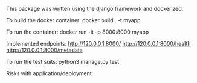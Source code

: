 This package was written using the django framework and dockerized.

To build the docker container:
docker build . -t myapp

To run the container:
docker run -it -p 8000:8000 myapp

Implemented endpoints:
http://120.0.0.1:8000/
http://120.0.0.1:8000/health
http://120.0.0.1:8000/metadata

To run the test suits:
python3 manage.py test




Risks with application/deployment:
